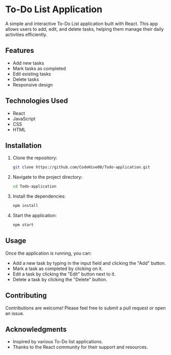 # To-Do List Application

A simple and interactive To-Do List application built with React. This app allows users to add, edit, and delete tasks, helping them manage their daily activities efficiently.

## Features

- Add new tasks
- Mark tasks as completed
- Edit existing tasks
- Delete tasks
- Responsive design

## Technologies Used

- React
- JavaScript
- CSS
- HTML

## Installation

1. Clone the repository:
   ```bash
   git clone https://github.com/CodeHive08/Todo-application.git
   ```
2. Navigate to the project directory:
   ```bash
   cd Todo-application
   ```
3. Install the dependencies:
   ```bash
   npm install
   ```
4. Start the application:
   ```bash
   npm start
   ```

## Usage

Once the application is running, you can:

- Add a new task by typing in the input field and clicking the "Add" button.
- Mark a task as completed by clicking on it.
- Edit a task by clicking the "Edit" button next to it.
- Delete a task by clicking the "Delete" button.

## Contributing

Contributions are welcome! Please feel free to submit a pull request or open an issue.

## Acknowledgments

- Inspired by various To-Do list applications.
- Thanks to the React community for their support and resources.
